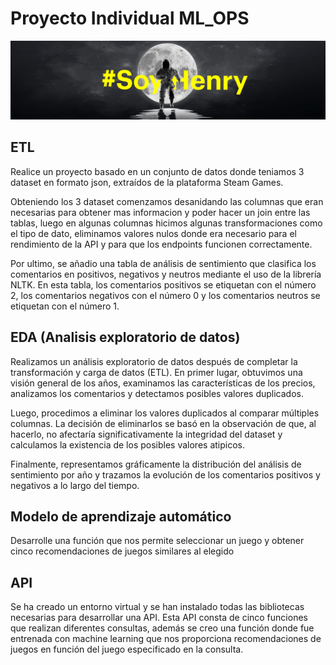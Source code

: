 # Proyecto Individual ML_OPS

![](Henry.png)


## ETL
  
Realice un proyecto basado en un conjunto de datos donde teniamos 3 dataset en formato json, extraídos de la plataforma Steam Games.

Obteniendo los 3 dataset comenzamos desanidando las columnas que eran necesarias para obtener mas informacion y poder hacer un join entre las tablas,
luego en algunas columnas hicimos algunas transformaciones como el tipo de dato, eliminamos valores nulos donde era necesario para el rendimiento de la API y para que los endpoints funcionen correctamente. 

Por ultimo, se añadio una tabla de análisis de sentimiento que clasifica los comentarios en positivos, negativos y neutros mediante el uso de la librería NLTK. En esta tabla, los comentarios positivos se etiquetan con el número 2, los comentarios negativos con el número 0 y los comentarios neutros se etiquetan con el número 1.

## EDA (Analisis exploratorio de datos)

Realizamos un análisis exploratorio de datos después de completar la transformación y carga de datos (ETL). En primer lugar, obtuvimos una visión general de los años, examinamos las características de los precios, analizamos los comentarios y detectamos posibles valores duplicados.

Luego, procedimos a eliminar los valores duplicados al comparar múltiples columnas. La decisión de eliminarlos se basó en la observación de que, al hacerlo, no afectaría significativamente la integridad del dataset y calculamos la existencia de los posibles valores atipicos.

Finalmente, representamos gráficamente la distribución del análisis de sentimiento por año y trazamos la evolución de los comentarios positivos y negativos a lo largo del tiempo.

## Modelo de aprendizaje automático 

Desarrolle una función que nos permite seleccionar un juego y obtener cinco recomendaciones de juegos similares al elegido

## API

Se ha creado un entorno virtual y se han instalado todas las bibliotecas necesarias para desarrollar una API. Esta API consta de cinco funciones que realizan diferentes consultas, además se creo una función donde fue entrenada con machine learning que nos proporciona recomendaciones de juegos en función del juego especificado en la consulta.
